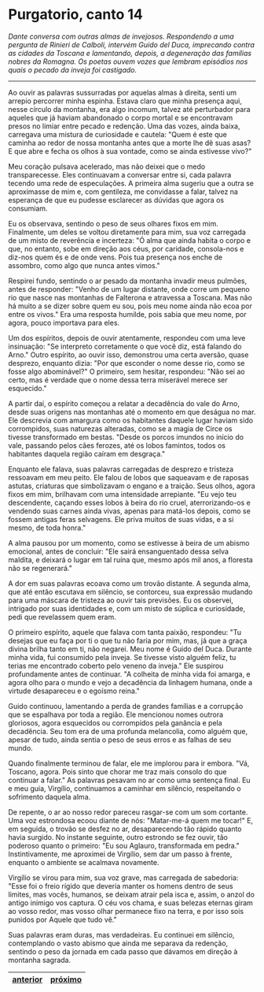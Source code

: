 # Purgatorio, canto 14

_Dante conversa com outras almas de invejosos. Respondendo a uma pergunta de Rinieri de Calboli, intervém Guido del Duca, imprecando contra as cidades da Toscana e lamentando, depois, a degeneração das famílias nobres da Romagna. Os poetas ouvem vozes que lembram episódios nos quais o pecado da inveja foi castigado._

---

Ao ouvir as palavras sussurradas por aquelas almas à direita, senti um arrepio percorrer minha espinha. Estava claro que minha presença aqui, nesse círculo da montanha, era algo incomum, talvez até perturbador para aqueles que já haviam abandonado o corpo mortal e se encontravam presos no limiar entre pecado e redenção. Uma das vozes, ainda baixa, carregava uma mistura de curiosidade e cautela: "Quem é este que caminha ao redor de nossa montanha antes que a morte lhe dê suas asas? E que abre e fecha os olhos à sua vontade, como se ainda estivesse vivo?"

Meu coração pulsava acelerado, mas não deixei que o medo transparecesse. Eles continuavam a conversar entre si, cada palavra tecendo uma rede de especulações. A primeira alma sugeriu que a outra se aproximasse de mim e, com gentileza, me convidasse a falar, talvez na esperança de que eu pudesse esclarecer as dúvidas que agora os consumiam.

Eu os observava, sentindo o peso de seus olhares fixos em mim. Finalmente, um deles se voltou diretamente para mim, sua voz carregada de um misto de reverência e incerteza: "Ó alma que ainda habita o corpo e que, no entanto, sobe em direção aos céus, por caridade, consola-nos e diz-nos quem és e de onde vens. Pois tua presença nos enche de assombro, como algo que nunca antes vimos."

Respirei fundo, sentindo o ar pesado da montanha invadir meus pulmões, antes de responder: "Venho de um lugar distante, onde corre um pequeno rio que nasce nas montanhas de Falterona e atravessa a Toscana. Mas não há muito a se dizer sobre quem eu sou, pois meu nome ainda não ecoa por entre os vivos." Era uma resposta humilde, pois sabia que meu nome, por agora, pouco importava para eles. 

Um dos espíritos, depois de ouvir atentamente, respondeu com uma leve insinuação: "Se interpreto corretamente o que você diz, está falando do Arno." Outro espírito, ao ouvir isso, demonstrou uma certa aversão, quase desprezo, enquanto dizia: "Por que esconder o nome desse rio, como se fosse algo abominável?" O primeiro, sem hesitar, respondeu: "Não sei ao certo, mas é verdade que o nome dessa terra miserável merece ser esquecido."

A partir daí, o espírito começou a relatar a decadência do vale do Arno, desde suas origens nas montanhas até o momento em que deságua no mar. Ele descrevia com amargura como os habitantes daquele lugar haviam sido corrompidos, suas naturezas alteradas, como se a magia de Circe os tivesse transformado em bestas. "Desde os porcos imundos no início do vale, passando pelos cães ferozes, até os lobos famintos, todos os habitantes daquela região caíram em desgraça."

Enquanto ele falava, suas palavras carregadas de desprezo e tristeza ressoavam em meu peito. Ele falou de lobos que saqueavam e de raposas astutas, criaturas que simbolizavam o engano e a traição. Seus olhos, agora fixos em mim, brilhavam com uma intensidade arrepiante. "Eu vejo teu descendente, caçando esses lobos à beira do rio cruel, aterrorizando-os e vendendo suas carnes ainda vivas, apenas para matá-los depois, como se fossem antigas feras selvagens. Ele priva muitos de suas vidas, e a si mesmo, de toda honra."

A alma pausou por um momento, como se estivesse à beira de um abismo emocional, antes de concluir: "Ele sairá ensanguentado dessa selva maldita, e deixará o lugar em tal ruína que, mesmo após mil anos, a floresta não se regenerará."

A dor em suas palavras ecoava como um trovão distante. A segunda alma, que até então escutava em silêncio, se contorceu, sua expressão mudando para uma máscara de tristeza ao ouvir tais previsões. Eu os observei, intrigado por suas identidades e, com um misto de súplica e curiosidade, pedi que revelassem quem eram.

O primeiro espírito, aquele que falava com tanta paixão, respondeu: "Tu desejas que eu faça por ti o que tu não faria por mim, mas, já que a graça divina brilha tanto em ti, não negarei. Meu nome é Guido del Duca. Durante minha vida, fui consumido pela inveja. Se tivesse visto alguém feliz, tu terias me encontrado coberto pelo veneno da inveja." Ele suspirou profundamente antes de continuar. "A colheita de minha vida foi amarga, e agora olho para o mundo e vejo a decadência da linhagem humana, onde a virtude desapareceu e o egoísmo reina."

Guido continuou, lamentando a perda de grandes famílias e a corrupção que se espalhava por toda a região. Ele mencionou nomes outrora gloriosos, agora esquecidos ou corrompidos pela ganância e pela decadência. Seu tom era de uma profunda melancolia, como alguém que, apesar de tudo, ainda sentia o peso de seus erros e as falhas de seu mundo. 

Quando finalmente terminou de falar, ele me implorou para ir embora. "Vá, Toscano, agora. Pois sinto que chorar me traz mais consolo do que continuar a falar." As palavras pesavam no ar como uma sentença final. Eu e meu guia, Virgílio, continuamos a caminhar em silêncio, respeitando o sofrimento daquela alma.

De repente, o ar ao nosso redor pareceu rasgar-se com um som cortante. Uma voz estrondosa ecoou diante de nós: "Matar-me-á quem me tocar!" E, em seguida, o trovão se desfez no ar, desaparecendo tão rápido quanto havia surgido. No instante seguinte, outro estrondo se fez ouvir, tão poderoso quanto o primeiro: "Eu sou Aglauro, transformada em pedra." Instintivamente, me aproximei de Virgílio, sem dar um passo à frente, enquanto o ambiente se acalmava novamente.

Virgílio se virou para mim, sua voz grave, mas carregada de sabedoria: "Esse foi o freio rígido que deveria manter os homens dentro de seus limites, mas vocês, humanos, se deixam atrair pela isca e, assim, o anzol do antigo inimigo vos captura. O céu vos chama, e suas belezas eternas giram ao vosso redor, mas vosso olhar permanece fixo na terra, e por isso sois punidos por Aquele que tudo vê."

Suas palavras eram duras, mas verdadeiras. Eu continuei em silêncio, contemplando o vasto abismo que ainda me separava da redenção, sentindo o peso da jornada em cada passo que dávamos em direção à montanha sagrada.

| [anterior](/b_purgatorio/13/README.md) | [próximo](/b_purgatorio/15/README.md) |
|----------|---------|